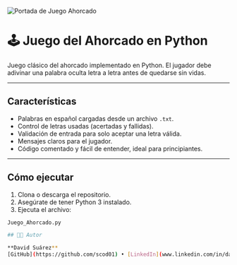 ![Portada de Juego Ahorcado](./juego_ahorcado,png)

# 🕹️ Juego del Ahorcado en Python

Juego clásico del ahorcado implementado en Python. El jugador debe adivinar una palabra oculta letra a letra antes de quedarse sin vidas.

---

## Características

- Palabras en español cargadas desde un archivo `.txt`.
- Control de letras usadas (acertadas y fallidas).
- Validación de entrada para solo aceptar una letra válida.
- Mensajes claros para el jugador.
- Código comentado y fácil de entender, ideal para principiantes.

---

## Cómo ejecutar

1. Clona o descarga el repositorio.
2. Asegúrate de tener Python 3 instalado.
3. Ejecuta el archivo:

```bash
Juego_Ahorcado.py

## 👨‍💻 Autor

**David Suárez**  
[GitHub](https://github.com/scod01) • [LinkedIn](www.linkedin.com/in/davidsuarez-dev)
